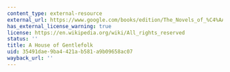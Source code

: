 ```yaml
---
content_type: external-resource
external_url: https://www.google.com/books/edition/The_Novels_of_%C4%AAvan_Turgenev_A_house_of/aTnuAAAAMAAJ?hl=en&gbpv=1
has_external_license_warning: true
license: https://en.wikipedia.org/wiki/All_rights_reserved
status: ''
title: A House of Gentlefolk
uid: 35491dae-9ba4-421a-b581-a9b09658ac07
wayback_url: ''
---
```

